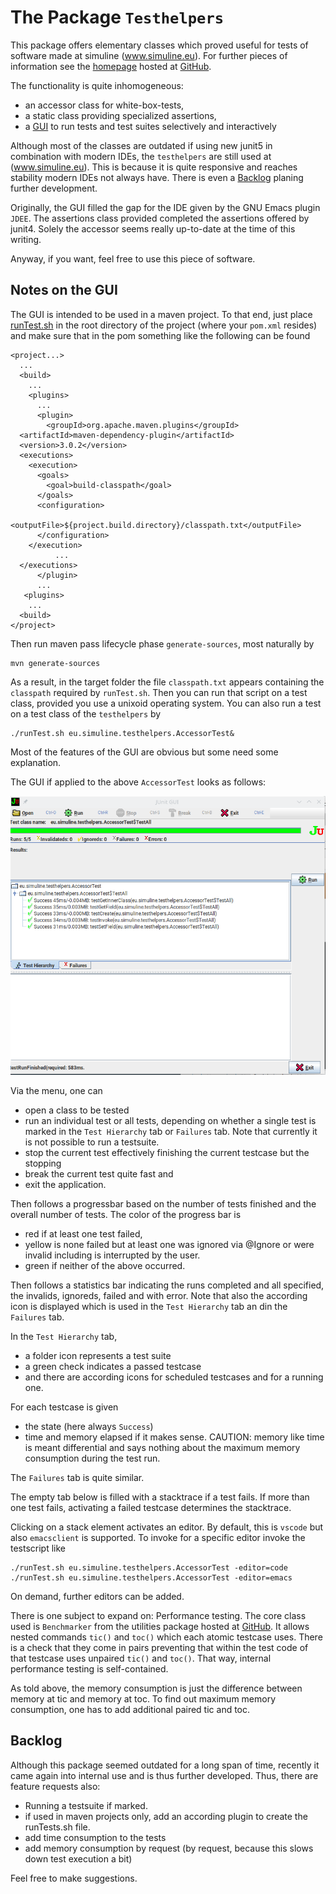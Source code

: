 <!-- markdownlint-disable no-trailing-spaces -->
<!-- markdownlint-disable no-inline-html -->
# The Package `Testhelpers`

This package offers elementary classes which proved useful 
for tests of software made at simuline (www.simuline.eu).
For further pieces of information see the 
[homepage](http://www.simuline.eu/TestHelpers/index.html) 
hosted at [GitHub](https://github.com/Reissner/TestHelpers). 

The functionality is quite inhomogeneous: 

- an accessor class for white-box-tests,
- a static class providing specialized assertions,
- a [GUI](#notes-on-the-gui) to run tests and test suites selectively and interactively

Although most of the classes are outdated if using new junit5
in combination with modern IDEs,
the `testhelpers` are still used at (www.simuline.eu). 
This is because it is quite responsive and reaches stability 
modern IDEs not always have. 
There is even a [Backlog](#backlog) planing further development. 


Originally, the GUI filled the gap for the IDE given by the GNU Emacs plugin `JDEE`.
The assertions class provided completed the assertions offered by junit4.
Solely the accessor seems really up-to-date at the time of this writing.

Anyway, if you want, feel free to use this piece of software.

## Notes on the GUI <a id='ssGUI'></a>

The GUI is intended to be used in a maven project.
To that end, just place [runTest.sh](./runTest.sh) in the root directory of the project
(where your `pom.xml` resides)
and make sure that in the pom something like the following can be found 

```[xml]
<project...>
  ...
  <build>
    ...
    <plugins>
      ...
      <plugin>
        <groupId>org.apache.maven.plugins</groupId>
  <artifactId>maven-dependency-plugin</artifactId>
  <version>3.0.2</version>
  <executions>
    <execution>
      <goals>
        <goal>build-classpath</goal>
      </goals>
      <configuration>
        <outputFile>${project.build.directory}/classpath.txt</outputFile>
      </configuration>
    </execution>
          ...
  </executions>
      </plugin>
      ...
   <plugins>
    ...
  <build>
</project>
 ```

Then run maven pass lifecycle phase `generate-sources`,
most naturally by 

```[sh]
mvn generate-sources
```

As a result, in the target folder the file `classpath.txt` appears
containing the `classpath` required by `runTest.sh`.
Then you can run that script on a test class, provided you use a unixoid operating system.
You can also run a test on a test class of the `testhelpers` by 

```[sh]
./runTest.sh eu.simuline.testhelpers.AccessorTest&
```

Most of the features of the GUI are obvious but some need some explanation. 

The GUI if applied to the above `AccessorTest` looks as follows: 

![testhelper GUI](./src/site/screenShotGUI.png)

Via the menu, one can 

- open a class to be tested 
- run an individual test or all tests, 
  depending on whether a single test is marked in the `Test Hierarchy` tab 
  or `Failures` tab. 
  Note that currently it is not possible to run a testsuite. 
- stop the current test effectively finishing the current testcase but the stopping 
- break the current test quite fast and 
- exit the application. 

Then follows a progressbar based on the number of tests finished 
and the overall number of tests. 
The color of the progress bar is 

- red if at least one test failed, 
- yellow is none failed but at least one was ignored via @Ignore 
  or were invalid including is interrupted by the user. 
- green if neither of the above occurred. 

Then follows a statistics bar indicating the runs completed and all specified, 
the invalids, ignoreds, failed and with error. 
Note that also the according icon is displayed 
which is used in the `Test Hierarchy` tab an din the `Failures` tab. 

In the `Test Hierarchy` tab, 

- a folder icon represents a test suite 
- a green check indicates a passed testcase 
- and there are according icons for scheduled testcases and for a running one. 

For each testcase is given 

- the state (here always `Success`)
- time and memory elapsed if it makes sense. 
  CAUTION: memory like time is meant differential 
  and says nothing about the maximum memory consumption during the test run. 

The `Failures` tab is quite similar. 

The empty tab below is filled with a stacktrace if a test fails. 
If more than one test fails, 
activating a failed testcase determines the stacktrace. 

Clicking on a stack element activates an editor. 
By default, this is `vscode` but also `emacsclient` is supported. 
To invoke for a specific editor invoke the testscript like 

```[sh]
./runTest.sh eu.simuline.testhelpers.AccessorTest -editor=code
./runTest.sh eu.simuline.testhelpers.AccessorTest -editor=emacs
```

On demand, further editors can be added. 

There is one subject to expand on: 
Performance testing. 
The core class used is `Benchmarker` from the utilities package 
hosted at [GitHub](https://github.com/Reissner/SUtils). 
It allows nested commands `tic()` and `toc()` 
which each atomic testcase uses. 
There is a check that they come in pairs 
preventing that within the test code of that testcase uses unpaired `tic()` and `toc()`. 
That way, internal performance testing is self-contained. 

As told above, the memory consumption is just the difference between memory at tic and memory at toc. 
To find out maximum memory consumption, one has to add additional paired tic and toc. 


## Backlog 

Although this package seemed outdated for a long span of time, 
recently it came again into internal use 
and is thus further developed. 
Thus, there are feature requests also: 

- Running a testsuite if marked. 
- if used in maven projects only, 
  add an according plugin to create the runTests.sh file. 
- add time consumption to the tests 
- add memory consumption by request (by request, because this slows down test execution a bit)

Feel free to make suggestions. 
